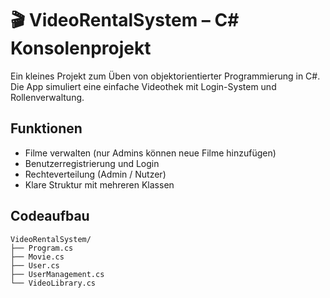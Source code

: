 # 🎬 VideoRentalSystem – C# Konsolenprojekt

Ein kleines Projekt zum Üben von objektorientierter Programmierung in C#.  
Die App simuliert eine einfache Videothek mit Login-System und Rollenverwaltung.

## Funktionen

- Filme verwalten (nur Admins können neue Filme hinzufügen)
- Benutzerregistrierung und Login
- Rechteverteilung (Admin / Nutzer)
- Klare Struktur mit mehreren Klassen

## Codeaufbau

```plaintext
VideoRentalSystem/
├── Program.cs
├── Movie.cs
├── User.cs
├── UserManagement.cs
└── VideoLibrary.cs
